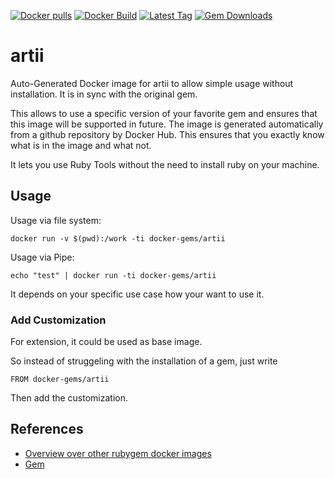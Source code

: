 [![Docker pulls](https://img.shields.io/docker/pulls/rubygem/artii.svg)](https://hub.docker.com/r/rubygem/artii/)
[![Docker Build](https://img.shields.io/docker/automated/rubygem/artii.svg)](https://hub.docker.com/r/rubygem/artii/)
[![Latest Tag](https://img.shields.io/github/tag/docker-rubygem/artii.svg)](https://hub.docker.com/r/rubygem/artii/)
[![Gem Downloads](https://img.shields.io/gem/dt/artii.svg)](https://rubygems.org/gems/artii/)
# artii

Auto-Generated Docker image for artii to allow simple usage without installation.
It is in sync with the original gem.

This allows to use a specific version of your favorite gem and ensures that this image will be supported in future.
The image is generated automatically from a github repository by Docker Hub.
This ensures that you exactly know what is in the image and what not.

It lets you use Ruby Tools without the need to install ruby on your machine.

## Usage

Usage via file system:

`docker run -v $(pwd):/work -ti docker-gems/artii`

Usage via Pipe:

`echo "test" | docker run -ti docker-gems/artii`

It depends on your specific use case how your want to use it.

### Add Customization

For extension, it could be used as base image.

So instead of struggeling with the installation of a gem, just write

`FROM docker-gems/artii`

Then add the customization.

## References

 - [Overview over other rubygem docker images](https://github.com/thinkbot/docker-rubygem)
 - [Gem](https://rubygems.org/gems/artii/)
